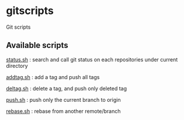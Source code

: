 gitscripts
==========

Git scripts

Available scripts
-----------------

[status.sh](doc/status.md) : search and call git status on each repositories under current directory

[addtag.sh](doc/addtag.md) : add a tag and push all tags

[deltag.sh](doc/deltag.md) : delete a tag, and push only deleted tag

[push.sh](doc/push.md) : push only the current branch to origin

[rebase.sh](doc/push.md) : rebase from another remote/branch
